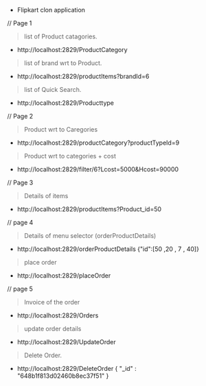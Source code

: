 * Flipkart clon application

// Page 1 

> list of Product catagories.
* http://localhost:2829/ProductCategory

> list of brand wrt to Product.
* http://localhost:2829/productItems?brandId=6

> list of Quick Search.
* http://localhost:2829/Producttype

// Page 2

> Product wrt to Caregories
* http://localhost:2829/productCategory?productTypeId=9

> Product wrt to categories + cost
* http://localhost:2829/filter/6?Lcost=5000&Hcost=90000     

// Page 3

> Details of items
* http://localhost:2829/productItems?Product_id=50

// page 4 

> Details of menu selector (orderProductDetails)
* http://localhost:2829/orderProductDetails
{"id":[50 ,20 , 7 , 40]}

> place order
* http://localhost:2829/placeOrder

// page 5 

> Invoice of the order
* http://localhost:2829/Orders

> update order details
* http://localhost:2829/UpdateOrder

> Delete Order.
* http://localhost:2829/DeleteOrder
{ "_id" : "648b1f813d02460b8ec37f51" }